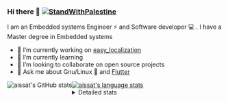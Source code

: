 <!--[![Stand With Palestine](https://raw.githubusercontent.com/TheBSD/StandWithPalestine/main/banner-no-action.svg)](https://thebsd.github.io/StandWithPalestine)-->
### Hi there 👋   [![StandWithPalestine](https://raw.githubusercontent.com/TheBSD/StandWithPalestine/main/badges/StandWithPalestine.svg)](https://github.com/TheBSD/StandWithPalestine/blob/main/docs/README.md)

I am an Embedded systems Engineer ⚡️ and Software developer 💻 . I have a Master degree in Embedded systems
- 🔭 I’m currently working on [easy_localization](https://pub.dev/packages/easy_localization)
- 🌱 I’m currently learning 
- 👯 I’m looking to collaborate on open source projects
- 💬 Ask me about  Gnu/Linux 🐧 and [Flutter](https://flutter.dev) 

<a href="https://profile-summary-for-github.com/user/aissat">
  <img align="left" height="170px" src="https://github-readme-stats.vercel.app/api?username=aissat&show_icons=true&line_height=27&count_private=true&include_all_commits=true" alt="aissat's GitHub stats"/>
  <img src="https://github-readme-stats.vercel.app/api/top-langs/?username=aissat&hide_langs_below=5&layout=compact" alt="aissat's language stats"/>
</a>

<details>
<summary>Detailed stats</summary>
 

### 🧐 Waka Stats

<!--START_SECTION:waka-->
![Code Time](http://img.shields.io/badge/Code%20Time-6%2C612%20hrs%2045%20mins-blue)

![Profile Views](http://img.shields.io/badge/Profile%20Views-0-blue)

![Lines of code](https://img.shields.io/badge/From%20Hello%20World%20I%27ve%20Written-2.2%20million%20lines%20of%20code-blue)

**🐱 My GitHub Data** 

> 📦 123.2 kB Used in GitHub's Storage 
 > 
> 🏆 13 Contributions in the Year 2025
 > 
> 💼 Opted to Hire
 > 
> 📜 172 Public Repositories 
 > 
> 🔑 32 Private Repositories 
 > 
**I'm a Night 🦉** 

```text
🌞 Morning                596 commits         ██░░░░░░░░░░░░░░░░░░░░░░░   07.57 % 
🌆 Daytime                1362 commits        ████░░░░░░░░░░░░░░░░░░░░░   17.30 % 
🌃 Evening                3295 commits        ██████████░░░░░░░░░░░░░░░   41.86 % 
🌙 Night                  2619 commits        ████████░░░░░░░░░░░░░░░░░   33.27 % 
```
📅 **I'm Most Productive on Thursday** 

```text
Monday                   725 commits         ██░░░░░░░░░░░░░░░░░░░░░░░   09.21 % 
Tuesday                  1225 commits        ████░░░░░░░░░░░░░░░░░░░░░   15.56 % 
Wednesday                981 commits         ███░░░░░░░░░░░░░░░░░░░░░░   12.46 % 
Thursday                 1584 commits        █████░░░░░░░░░░░░░░░░░░░░   20.12 % 
Friday                   1323 commits        ████░░░░░░░░░░░░░░░░░░░░░   16.81 % 
Saturday                 1300 commits        ████░░░░░░░░░░░░░░░░░░░░░   16.51 % 
Sunday                   734 commits         ██░░░░░░░░░░░░░░░░░░░░░░░   09.32 % 
```


📊 **This Week I Spent My Time On** 

```text
🕑︎ Time Zone: Africa/Algiers

💬 Programming Languages: 
YAML                     17 hrs 7 mins       █████████████░░░░░░░░░░░░   50.15 % 
Python                   8 hrs 25 mins       ██████░░░░░░░░░░░░░░░░░░░   24.66 % 
Other                    3 hrs 12 mins       ██░░░░░░░░░░░░░░░░░░░░░░░   09.40 % 
Text                     2 hrs 7 mins        ██░░░░░░░░░░░░░░░░░░░░░░░   06.22 % 
Nginx configuration file 2 hrs               █░░░░░░░░░░░░░░░░░░░░░░░░   05.86 % 

🔥 Editors: 
VS Code                  34 hrs 9 mins       █████████████████████████   100.00 % 

💻 Operating System: 
Linux                    34 hrs 9 mins       █████████████████████████   100.00 % 
```

**I Mostly Code in Dart** 

```text
Dart                     33 repos            ████████░░░░░░░░░░░░░░░░░   31.73 % 
C++                      11 repos            ███░░░░░░░░░░░░░░░░░░░░░░   10.58 % 
TypeScript               11 repos            ███░░░░░░░░░░░░░░░░░░░░░░   10.58 % 
Dockerfile               4 repos             █░░░░░░░░░░░░░░░░░░░░░░░░   03.85 % 
Rust                     3 repos             █░░░░░░░░░░░░░░░░░░░░░░░░   02.88 % 
```



**Timeline**

![Lines of Code chart](https://raw.githubusercontent.com/aissat/aissat/master/assets/bar_graph.png)


 Last Updated on 20/02/2025 01:13:29 UTC
<!--END_SECTION:waka-->

</details>

